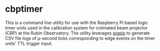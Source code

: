 # cbptimer

This is a command line utility for use with the Raspberry Pi based logic timer units used in the calibration
system for colimated beam projector (CBP) at the Rubin Observatory.  The utility leverages
[pigpio](https://abyz.me.uk/rpi/pigpio/) to generate CSV file logs of &mu;-second ticks corresponding to
edge events on the timer units' TTL trigger input.
